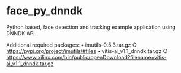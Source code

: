 # face_py_dnndk
Python based, face detection and tracking example application using DNNDK API.


Additional required packages:
	• imutils-0.5.3.tar.gz
		○ https://pypi.org/project/imutils/#files
	• vitis-ai_v1.1_dnndk.tar.gz
		○ https://www.xilinx.com/bin/public/openDownload?filename=vitis-ai_v1.1_dnndk.tar.gz
